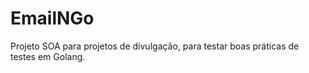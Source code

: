 # EmailNGo

Projeto SOA para projetos de divulgação, para testar boas práticas de testes em Golang.
